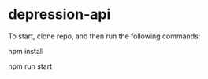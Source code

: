 # depression-api

To start, clone repo, and then run the following commands:

npm install

npm run start
